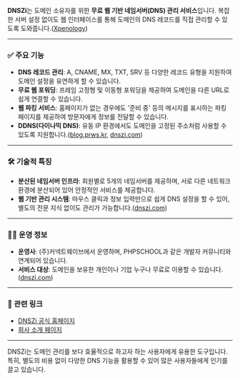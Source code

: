 **DNSZi**는 도메인 소유자를 위한 **무료 웹 기반 네임서버(DNS) 관리 서비스**입니다. 복잡한 서버 설정 없이도 웹 인터페이스를 통해 도메인의 DNS 레코드를 직접 관리할 수 있도록 도와줍니다.([Xpenology][1])

---

### ✅ 주요 기능

* **DNS 레코드 관리**: A, CNAME, MX, TXT, SRV 등 다양한 레코드 유형을 지원하여 도메인 설정을 유연하게 할 수 있습니다.
* **무료 웹 포워딩**: 프레임 고정형 및 이동형 포워딩을 제공하여 도메인을 다른 URL로 쉽게 연결할 수 있습니다.
* **웹 파킹 서비스**: 홈페이지가 없는 경우에도 '준비 중' 등의 메시지를 표시하는 파킹 페이지를 제공하여 방문자에게 정보를 전달할 수 있습니다.
* **DDNS(다이나믹 DNS)**: 유동 IP 환경에서도 도메인을 고정된 주소처럼 사용할 수 있도록 지원합니다.([blog.prws.kr][2], [dnszi.com][3])

---

### 🛠️ 기술적 특징

* **분산된 네임서버 인프라**: 회원별로 5개의 네임서버를 제공하며, 서로 다른 네트워크 환경에 분산되어 있어 안정적인 서비스를 제공합니다.
* **웹 기반 관리 시스템**: 마우스 클릭과 정보 입력만으로 쉽게 DNS 설정을 할 수 있어, 별도의 전문 지식 없이도 관리가 가능합니다.([dnszi.com][3])

---

### 🧑‍💻 운영 정보

* **운영사**: (주)커넥트웨이브에서 운영하며, PHPSCHOOL과 같은 개발자 커뮤니티와 연계되어 있습니다.
* **서비스 대상**: 도메인을 보유한 개인이나 기업 누구나 무료로 이용할 수 있습니다.([dnszi.com][3])

---

### 🔗 관련 링크

* [DNSZi 공식 홈페이지](https://dnszi.com/)
* [회사 소개 페이지](https://dnszi.com/company_info.html)

---

DNSZi는 도메인 관리를 보다 효율적으로 하고자 하는 사용자에게 유용한 도구입니다. 특히, 별도의 비용 없이 다양한 DNS 기능을 활용할 수 있어 많은 사용자들에게 인기를 끌고 있습니다.

[1]: https://xpenology.com/forum/topic/4881-%EC%A0%95%EB%B3%B4-dnszi-%EB%AC%B4%EB%A3%8C-%EB%84%A4%EC%9E%84%EC%84%9C%EB%B2%84dns-%EA%B4%80%EB%A6%AC-%EC%84%9C%EB%B9%84%EC%8A%A4%EB%9E%80/?utm_source=chatgpt.com "[정보] DNSZi 무료 네임서버(dns) 관리 서비스란? - XPEnology forums"
[2]: https://blog.prws.kr/17?utm_source=chatgpt.com "무료 DNS(네임서버) 소개 – DNSZi, LuaDNS - Prs Raum"
[3]: https://dnszi.com/?utm_source=chatgpt.com "DNSZi - 무료 네임서버(dns) 관리 서비스! 무료파킹서비스! 무료포워딩 ..."
